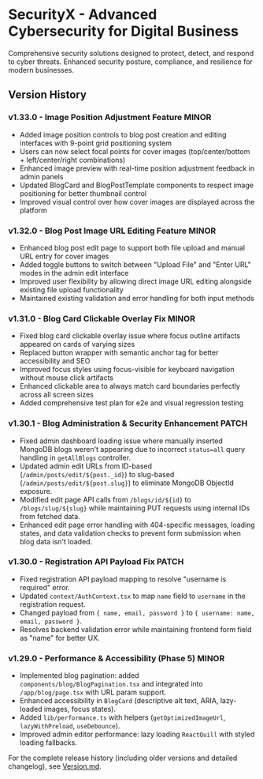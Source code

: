 # SecurityX - Advanced Cybersecurity for Digital Business

Comprehensive security solutions designed to protect, detect, and respond to cyber threats. Enhanced security posture, compliance, and resilience for modern businesses.

## Version History

### v1.33.0 - Image Position Adjustment Feature MINOR
- Added image position controls to blog post creation and editing interfaces with 9-point grid positioning system
- Users can now select focal points for cover images (top/center/bottom + left/center/right combinations)
- Enhanced image preview with real-time position adjustment feedback in admin panels
- Updated BlogCard and BlogPostTemplate components to respect image positioning for better thumbnail control
- Improved visual control over how cover images are displayed across the platform

### v1.32.0 - Blog Post Image URL Editing Feature MINOR
- Enhanced blog post edit page to support both file upload and manual URL entry for cover images
- Added toggle buttons to switch between "Upload File" and "Enter URL" modes in the admin edit interface
- Improved user flexibility by allowing direct image URL editing alongside existing file upload functionality
- Maintained existing validation and error handling for both input methods

### v1.31.0 - Blog Card Clickable Overlay Fix MINOR
- Fixed blog card clickable overlay issue where focus outline artifacts appeared on cards of varying sizes
- Replaced button wrapper with semantic anchor tag for better accessibility and SEO
- Improved focus styles using focus-visible for keyboard navigation without mouse click artifacts
- Enhanced clickable area to always match card boundaries perfectly across all screen sizes
- Added comprehensive test plan for e2e and visual regression testing

### v1.30.1 - Blog Administration & Security Enhancement PATCH
- Fixed admin dashboard loading issue where manually inserted MongoDB blogs weren't appearing due to incorrect `status=all` query handling in `getAllBlogs` controller.
- Updated admin edit URLs from ID-based (`/admin/posts/edit/${post._id}`) to slug-based (`/admin/posts/edit/${post.slug}`) to eliminate MongoDB ObjectId exposure.
- Modified edit page API calls from `/blogs/id/${id}` to `/blogs/slug/${slug}` while maintaining PUT requests using internal IDs from fetched data.
- Enhanced edit page error handling with 404-specific messages, loading states, and data validation checks to prevent form submission when blog data isn't loaded.

### v1.30.0 - Registration API Payload Fix PATCH
- Fixed registration API payload mapping to resolve "username is required" error.
- Updated `context/AuthContext.tsx` to map `name` field to `username` in the registration request.
- Changed payload from `{ name, email, password }` to `{ username: name, email, password }`.
- Resolves backend validation error while maintaining frontend form field as "name" for better UX.

### v1.29.0 - Performance & Accessibility (Phase 5) MINOR
- Implemented blog pagination: added `components/blog/BlogPagination.tsx` and integrated into `/app/blog/page.tsx` with URL param support.
- Enhanced accessibility in `BlogCard` (descriptive alt text, ARIA, lazy-loaded images, focus states).
- Added `lib/performance.ts` with helpers (`getOptimizedImageUrl`, `lazyWithPreload`, `useDebounce`).
- Improved admin editor performance: lazy loading `ReactQuill` with styled loading fallbacks.

For the complete release history (including older versions and detailed changelog), see [Version.md](Version.md).
